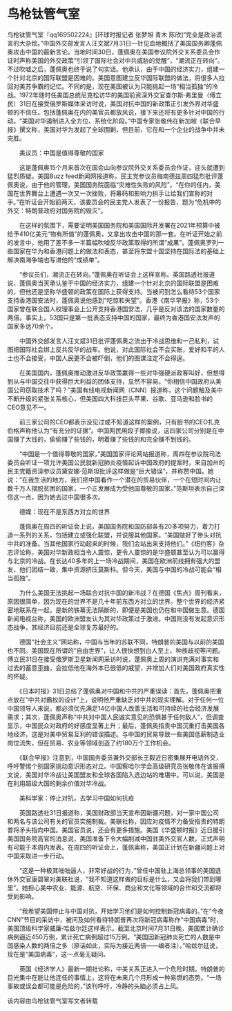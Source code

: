 # 鸟枪钛管气室

鸟枪钛管气室『qq169502224』[环球时报记者 张梦旭 青木 陈欣]“完全是政治谎言的大杂烩。”中国外交部发言人汪文斌7月31日一针见血地概括了美国国务卿蓬佩奥攻击中国的最新言论。当地时间30日，蓬佩奥在美国参议院外交关系委员会作证时声称美国的外交政策“引领了国际社会对中共威胁的觉醒”，“潮流正在转向”。不过吹嘘之后，蓬佩奥也终于说了句实话。他承认，由于中国的经济实力，组建一个针对北京的国际联盟是困难的。美国意图建立反华国际联盟的做法，将很多人拉回对美苏争霸的记忆。不同的是，现在美国被认为只能挑起一场“相当孤独”的冷战。1972年随时任美国总统尼克松访华的美国前资深外交官查尔斯·弗里曼（傅立民）31日在接受俄罗斯媒体采访时说，美国对抗中国的新政策正引发外界对华盛顿的不信任。包括蓬佩奥在内的美官员都放风说，接下来还将有更多针对中国的行动。“美国对华遏制进入全方位、系统化阶段。”中国专家张敬伟在新加坡《联合早报》撰文称，美国对华为发起了全球围剿，但目前，它在和一个企业的战争中并未完胜。

　　美议员：中国是值得尊敬的国家

　　这是蓬佩奥15个月来首次在国会山向参议院外交关系委员会作证，迎头就遭到猛烈质疑。美国Buzz feed新闻网报道称，民主党参议员梅南德兹周四猛烈批评蓬佩奥说，由于他的管理，美国国务院面临“灾难性失败的风险”。“在你的任内，美国在世界舞台上遭遇一次又一次挫败，将筹码和影响力拱手让给我们宣称的对手。”在听证会开始前两天，该委员会的民主党人发表了一份报告，题为“危机中的外交：特朗普政府对国务院的毁灭”。

　　在这样的氛围下，需要证明美国国务院和美国国际开发署在2021年预算中被给予410亿美元“物有所值”的蓬佩奥，又拿出攻击中国的那一套。在听证开始之前的发言中，他用了差不多一半篇幅吹嘘反华政策取得的所谓“成果”。蓬佩奥罗列一些国家在华为和香港问题上的做法和表态，甚至将东盟十国坚持在国际法的基础上解决南海争端也写进他的“成绩单”。

　　“参议员们，潮流正在转向。”蓬佩奥在听证会上这样宣称。英国路透社报道说，蓬佩奥当天承认鉴于中国的经济实力，组建一个针对北京的国际联盟是困难的，但他还是坚称华盛顿的政策在国际上获得支持。当被问到怎么看待53个国家支持香港国安法时，蓬佩奥说他感到“吃惊和失望”。香港《南华早报》称，53个国家曾在联合国人权理事会上公开支持香港国安法，几乎是反对该法的国家数量的两倍。事实上，53国只是第一批表态支持中国的国家，最终为香港国安法发声的国家多达70余个。

　　中国外交部发言人汪文斌31日批评蓬佩奥之流出于冷战思维和一己私利，试图把国际社会绑上反共反华的战车。他说，对此国际社会不会买账，爱好和平的人士也不会接受，中国人民更不会被吓倒，他们的图谋注定不会得逞。

　　在美国国内，蓬佩奥推动激进反华政策赢得一些对华强硬派政客叫好，但想得到从与中国交往中获得巨大利益的团体支持，显然不容易。“你相信中国政府从美国公司窃取技术了吗？”美国有线电视新闻网（CNN）报道称，这个问题触及美中不断升级的紧张关系核心，但美国四大科技巨头苹果、谷歌、亚马逊和脸书的CEO意见不一。

　　前三家公司的CEO都表示没见过或不知道这样的案例，只有脸书的CEO扎克伯格声称他认为“有充分的证据”。中国网民用段子揶揄说，这四家公司分别是在中国赚了大钱的，偷偷赚了些钱的，明着赚了些钱的和完全赚不到钱的。

　　“中国是一个值得尊敬的国家，”美国国家评论网站报道称，周四在参议院司法委员会听证一项允许美国公民就新冠肺炎疫情起诉中国政府的提案时，来自加州的民主党籍资深参议员黛安娜·范斯坦批评这样做是“巨大错误”，并称赞中国。她说：“在我生活的地方，我们把中国看作一个潜在的贸易伙伴，一个在短时间内让数千万人摆脱贫困的国家，一个正发展成为受他国尊敬的国家。”范斯坦表示自己深信这一点，因为她去过中国很多次。

　　德媒：现在不是东西方对立的世界

　　蓬佩奥在周四的听证会上说，美国国务院和国防部各有20多项努力，着力打造一系列的关系，包括建立或强化联盟，并说服其他国家。“美国做好了带头对抗中共的准备。当其他国家行动起来的时候，我们会站出来支持他们。”《纽约客》杂志评论称，美国对华新政相当令人震惊，更令人震惊的是华盛顿甚至认为可以赢得与北京的冷战。在长达40多年的上一场冷战期间，美国在欧洲前线拥有强大的盟友，他们团结一致，集中资源挤压莫斯科。但今天，美国与中国的冷战可能会“相当孤独”。

　　为什么美国无法挑起一场联合对抗中国的新冷战？在德国《焦点》周刊看来，原因很简单，因为现在的世界不是几十年前东西方对立的世界。整个世界的经济紧密地联系在一起，是新的铁幕无法隔断的，即便是美国也仍在和中国做生意。德国新闻电视台称，美国的欧洲盟友认为其对华政策过于激进。中国则没有发起意识形态战争，其经济目前还是全球复苏最好的。

　　德国“社会主义”网站称，中国与当年的苏联不同，特朗普的美国与以前的美国也不同。美国现在所谓的“自由世界”，让人很快想到白人至上、种族歧视等问题。傅立民31日在接受俄罗斯卫星新闻网采访时说，蓬佩奥上周的演讲充满对事实和过去的蓄意歪曲，会拉低他在海外本已很低的威望，并增加人们对美国政府真实性的怀疑。

　　《日本时报》31日总结了蓬佩奥对中国和中共的严重误读：首先，蓬佩奥把重点放在“中共对霸权的设计”上，说明他严重缺乏对中共的现实理解。对于任何一位中国领导人来说，都必须优先满足14亿中国人改善生活和可持续的社会经济发展需求；其次，蓬佩奥声称“中共对中国人民诚实意见的恐惧甚于任何敌人”，但调查显示，中国民众对政府的好感度显著上升；最后，蓬佩奥指责中国沉重打击美国各地经济，这是对美中贸易互利的错误描述。与中国的贸易导致一些美国低薪制造业岗位流失，但在贸易、农业等领域创造了约180万个工作机会。

　　《联合早报》注意到，中国国务委员兼外交部长王毅近日密集展开电话外交，呼吁警惕个别国家挑动意识形态对立。中国察哈尔学会高级研究员张敬伟在该报撰文说，美国对华冷战让美国盟友和全球各国陷入选边站的难堪中。可以说，美国是在利用超级大国的剩余价值对华冷战。

　　美科学家：停止对抗，去学习中国如何抗疫

　　英国路透社31日报道称，美国财政部当天宣布因新疆问题，对一家中国公司和两名与该公司有关的官员实施制裁。美联社称，因应对疫情不力备受指责的特朗普将矛头指向中国。美国官员说，还会有更多措施。美国《华盛顿时报》近日援引美国国务院高官的消息说，美国准备下令大幅削减中国驻美外交官人数，正式声明有可能于本周内发表。在周四的听证会上，蓬佩奥称，美国正计划在新疆问题上对中国采取进一步行动。

　　“这是一种极其咄咄逼人，非常好战的行为，”曾任中国驻上海总领事的美国退休外交官康碧翠对美联社说，“我不知道这样做的目标是什么，又会将我们带到哪里”。她担心美中农业、能源、航空、环保、商业和文化等领域的合作和交流都将受到影响。

　　“我希望美国停止与中国对抗，开始学习他们是如何控制新冠病毒的。”在“今夜CNN”节目的采访中，被问及如何看待特朗普再次将新冠病毒称作“中国病毒”时，美国顶级科学家威廉·哈兹尔廷这样表示。截至北京时间7月31日晚，美国累计确诊病例逼近450万例，累计死亡病例超过15万例。“美国因新冠肺炎死亡的人数是中国感染人数的两倍之多（原话如此，实际为接近两倍——编者注）。”哈兹尔廷说，现在是“美国病毒”，这一点毫无疑问。

　　英国《经济学人》最新一期社论称，中美关系正进入一个危险时期。特朗普的目光集中在能让他连任的事情上，这将在未来几个月形成一种易燃的态势。“一场事故或误会都可能是危险的，”该刊呼吁，冷静的头脑必须占上风。

该内容由鸟枪钛管气室写文者转载
